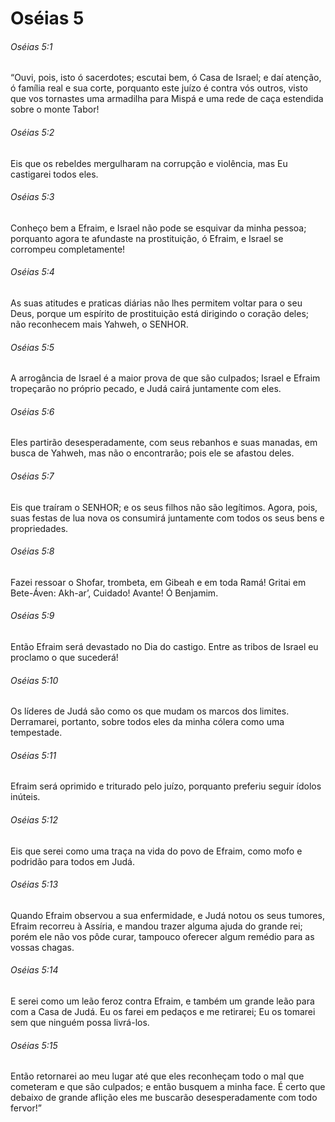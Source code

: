 # Oséias 5

###### Oséias 5:1

“Ouvi, pois, isto ó sacerdotes; escutai bem, ó Casa de Israel; e daí atenção, ó família real e sua corte, porquanto este juízo é contra vós outros, visto que vos tornastes uma armadilha para Mispá e uma rede de caça estendida sobre o monte Tabor!

###### Oséias 5:2

Eis que os rebeldes mergulharam na corrupção e violência, mas Eu castigarei todos eles.

###### Oséias 5:3

Conheço bem a Efraim, e Israel não pode se esquivar da minha pessoa; porquanto agora te afundaste na prostituição, ó Efraim, e Israel se corrompeu completamente!

###### Oséias 5:4

As suas atitudes e praticas diárias não lhes permitem voltar para o seu Deus, porque um espírito de prostituição está dirigindo o coração deles; não reconhecem mais Yahweh, o SENHOR.

###### Oséias 5:5

A arrogância de Israel é a maior prova de que são culpados; Israel e Efraim tropeçarão no próprio pecado, e Judá cairá juntamente com eles.

###### Oséias 5:6

Eles partirão desesperadamente, com seus rebanhos e suas manadas, em busca de Yahweh, mas não o encontrarão; pois ele se afastou deles.

###### Oséias 5:7

Eis que traíram o SENHOR; e os seus filhos não são legítimos. Agora, pois, suas festas de lua nova os consumirá juntamente com todos os seus bens e propriedades.

###### Oséias 5:8

Fazei ressoar o Shofar, trombeta, em Gibeah e em toda Ramá! Gritai em Bete-Áven: Akh-ar’, Cuidado! Avante! Ó Benjamim.

###### Oséias 5:9

Então Efraim será devastado no Dia do castigo. Entre as tribos de Israel eu proclamo o que sucederá!

###### Oséias 5:10

Os líderes de Judá são como os que mudam os marcos dos limites. Derramarei, portanto, sobre todos eles da minha cólera como uma tempestade.

###### Oséias 5:11

Efraim será oprimido e triturado pelo juízo, porquanto preferiu seguir ídolos inúteis.

###### Oséias 5:12

Eis que serei como uma traça na vida do povo de Efraim, como mofo e podridão para todos em Judá.

###### Oséias 5:13

Quando Efraim observou a sua enfermidade, e Judá notou os seus tumores, Efraim recorreu à Assíria, e mandou trazer alguma ajuda do grande rei; porém ele não vos pôde curar, tampouco oferecer algum remédio para as vossas chagas.

###### Oséias 5:14

E serei como um leão feroz contra Efraim, e também um grande leão para com a Casa de Judá. Eu os farei em pedaços e me retirarei; Eu os tomarei sem que ninguém possa livrá-los.

###### Oséias 5:15

Então retornarei ao meu lugar até que eles reconheçam todo o mal que cometeram e que são culpados; e então busquem a minha face. É certo que debaixo de grande aflição eles me buscarão desesperadamente com todo fervor!”

